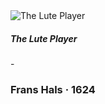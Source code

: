<div class="artwork-of-the-day">
      <img src="https://uploads5.wikiart.org/images/frans-hals/portrait-of-a-jester-with-a-lute.jpg!Large.jpg" alt="The Lute Player"/>
      <h5>The Lute Player</h5> - <h3>
                    Frans Hals
                    ·  1624
                </h3>
    </div>